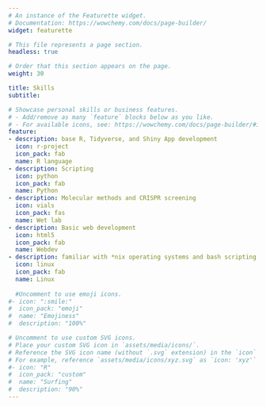 ```yaml
---
# An instance of the Featurette widget.
# Documentation: https://wowchemy.com/docs/page-builder/
widget: featurette

# This file represents a page section.
headless: true

# Order that this section appears on the page.
weight: 30

title: Skills
subtitle:

# Showcase personal skills or business features.
# - Add/remove as many `feature` blocks below as you like.
# - For available icons, see: https://wowchemy.com/docs/page-builder/#icons
feature:
- description: base R, Tidyverse, and Shiny App development
  icon: r-project
  icon_pack: fab
  name: R language
- description: Scripting
  icon: python
  icon_pack: fab
  name: Python
- description: Molecular methods and CRISPR screening
  icon: vials
  icon_pack: fas
  name: Wet lab
- description: Basic web development
  icon: html5
  icon_pack: fab
  name: Webdev
- description: familiar with *nix operating systems and bash scripting
  icon: linux
  icon_pack: fab
  name: Linux
  
  #Uncomment to use emoji icons.
#- icon: ":smile:"
#  icon_pack: "emoji"
#  name: "Emojiness"
#  description: "100%"  

# Uncomment to use custom SVG icons.
# Place your custom SVG icon in `assets/media/icons/`.
# Reference the SVG icon name (without `.svg` extension) in the `icon` field.
# For example, reference `assets/media/icons/xyz.svg` as `icon: 'xyz'`
#- icon: "R"
#  icon_pack: "custom"
#  name: "Surfing"
#  description: "90%"
---
```

